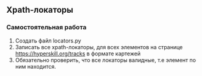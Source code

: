 ## Xpath-локаторы

### Самостоятельная работа

1. Создать файл locators.py
2. Записать все xpath-локаторы, для всех элементов на странице https://hyperskill.org/tracks в формате картежей
3. Обязательно проверить, что все локаторы валидные, т.е элемент по ним находится.